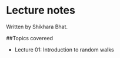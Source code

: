 # Lecture notes
Written by Shikhara Bhat.

##Topics covereed 

 - Lecture 01: Introduction to random walks
